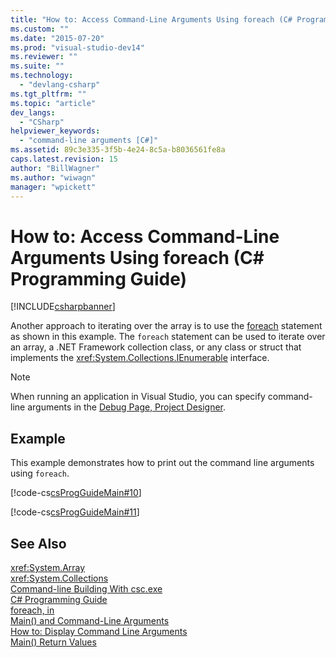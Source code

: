 ```yaml
---
title: "How to: Access Command-Line Arguments Using foreach (C# Programming Guide) | Microsoft Docs"
ms.custom: ""
ms.date: "2015-07-20"
ms.prod: "visual-studio-dev14"
ms.reviewer: ""
ms.suite: ""
ms.technology: 
  - "devlang-csharp"
ms.tgt_pltfrm: ""
ms.topic: "article"
dev_langs: 
  - "CSharp"
helpviewer_keywords: 
  - "command-line arguments [C#]"
ms.assetid: 89c3e335-3f5b-4e24-8c5a-b8036561fe8a
caps.latest.revision: 15
author: "BillWagner"
ms.author: "wiwagn"
manager: "wpickett"
---
```

# How to: Access Command-Line Arguments Using foreach (C# Programming Guide)
[!INCLUDE[csharpbanner](../../../includes/csharpbanner.md)]

Another approach to iterating over the array is to use the [foreach](../../../csharp/language-reference/keywords/foreach-in.md) statement as shown in this example. The `foreach` statement can be used to iterate over an array, a .NET Framework collection class, or any class or struct that implements the <xref:System.Collections.IEnumerable> interface.  
  
> [!NOTE]
>  When running an application in Visual Studio, you can specify command-line arguments in the [Debug Page, Project Designer](/visual-studio/ide/reference/debug-page-project-designer).  
  
## Example  
 This example demonstrates how to print out the command line arguments using `foreach`.  
  
 [!code-cs[csProgGuideMain#10](../../../csharp/programming-guide/inside-a-program/codesnippet/csharp/how-to-access-command-li_1.cs)]  
  
 [!code-cs[csProgGuideMain#11](../../../csharp/programming-guide/inside-a-program/codesnippet/csharp/how-to-access-command-li_2.cs)]  
  
## See Also  
 <xref:System.Array>   
 <xref:System.Collections>   
 [Command-line Building With csc.exe](../../../csharp/language-reference/compiler-options/command-line-building-with-csc-exe.md)   
 [C# Programming Guide](../../../csharp/programming-guide/index.md)   
 [foreach, in](../../../csharp/language-reference/keywords/foreach-in.md)   
 [Main() and Command-Line Arguments](../../../csharp/programming-guide/main-and-command-args/main-and-command-line-arguments.md)   
 [How to: Display Command Line Arguments](../../../csharp/programming-guide/main-and-command-args/how-to-display-command-line-arguments.md)   
 [Main() Return Values](../../../csharp/programming-guide/main-and-command-args/main-return-values.md)